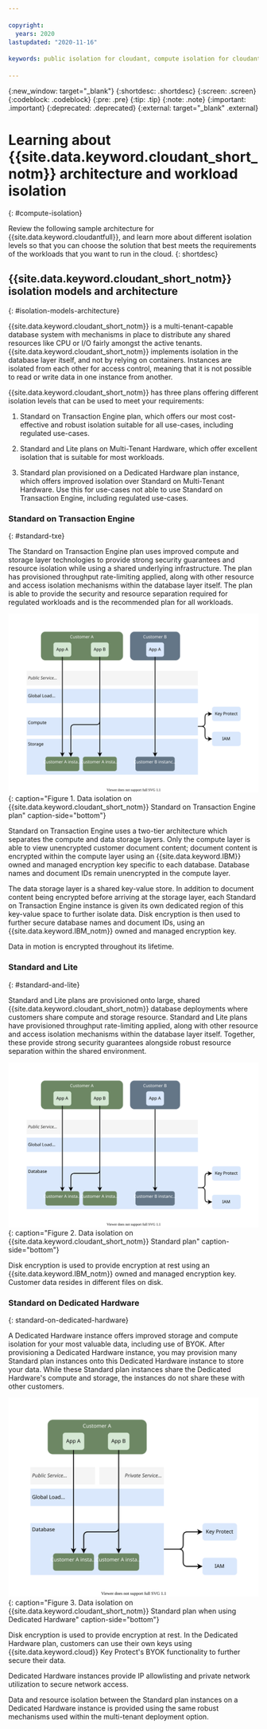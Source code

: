 ```yaml
---

copyright:
  years: 2020
lastupdated: "2020-11-16"

keywords: public isolation for cloudant, compute isolation for cloudant, cloudant architecture, workload isolation in cloudant

---
```


{:new_window: target="_blank"}
{:shortdesc: .shortdesc}
{:screen: .screen}
{:codeblock: .codeblock}
{:pre: .pre}
{:tip: .tip}
{:note: .note}
{:important: .important}
{:deprecated: .deprecated}
{:external: target="_blank" .external}

<!-- Acrolinx: 2020 -->

# Learning about {{site.data.keyword.cloudant_short_notm}} architecture and workload isolation
{: #compute-isolation}

Review the following sample architecture for {{site.data.keyword.cloudantfull}}, and learn more about different isolation levels so that you can choose the solution that best meets the requirements of the workloads that you want to run in the cloud. 
{: shortdesc}

## {{site.data.keyword.cloudant_short_notm}} isolation models and architecture
{: #isolation-models-architecture}

{{site.data.keyword.cloudant_short_notm}} is a multi-tenant-capable database system with mechanisms in place to distribute any shared resources like CPU or I/O fairly amongst the active tenants. {{site.data.keyword.cloudant_short_notm}} implements isolation in the database layer itself, and not by relying on containers. Instances are isolated from each other for access control, meaning that it is not possible to read or write data in one instance from another. 

{{site.data.keyword.cloudant_short_notm}} has three plans offering different isolation levels that can be used to meet your requirements: 

1.  Standard on Transaction Engine plan, which offers our most cost-effective and robust isolation suitable for all use-cases, including regulated use-cases.

2.  Standard and Lite plans on Multi-Tenant Hardware, which offer excellent isolation that is suitable for most workloads.

3.  Standard plan provisioned on a Dedicated Hardware plan instance, which offers improved isolation over Standard on Multi-Tenant Hardware. Use this for use-cases not able to use Standard on Transaction Engine, including regulated use-cases. 

### Standard on Transaction Engine
{: #standard-txe}

The Standard on Transaction Engine plan uses improved compute and storage layer technologies to provide strong security guarantees and resource isolation while using a shared underlying infrastructure. The plan has provisioned throughput rate-limiting applied, along with other resource and access isolation mechanisms within the database layer itself. The plan is able to provide the security and resource separation required for regulated workloads and is the recommended plan for all workloads. 

![Data isolation on {{site.data.keyword.cloudant_short_notm}} Standard on Transaction Engine plan](../images/Isolation-Standard-TXE.svg){: caption="Figure 1. Data isolation on {{site.data.keyword.cloudant_short_notm}} Standard on Transaction Engine plan" caption-side="bottom"} 

Standard on Transaction Engine uses a two-tier architecture which separates the compute and data storage layers. Only the compute layer is able to view unencrypted customer document content; document content is encrypted within the compute layer using an {{site.data.keyword.IBM}} owned and managed encryption key specific to each database. Database names and document IDs remain unencrypted in the compute layer. 

The data storage layer is a shared key-value store. In addition to document content being encrypted before arriving at the storage layer, each Standard on Transaction Engine instance is given its own dedicated region of this key-value space to further isolate data. Disk encryption is then used to further secure database names and document IDs, using an {{site.data.keyword.IBM_notm}} owned and managed encryption key. 

Data in motion is encrypted throughout its lifetime. 

### Standard and Lite
{: #standard-and-lite}

Standard and Lite plans are provisioned onto large, shared {{site.data.keyword.cloudant_short_notm}} database deployments where customers share compute and storage resource. Standard and Lite plans have provisioned throughput rate-limiting applied, along with other resource and access isolation mechanisms within the database layer itself. Together, these provide strong security guarantees alongside robust resource separation within the shared environment. 

![Data isolation on {{site.data.keyword.cloudant_short_notm}} Standard plan](../images/Isolation-Standard.svg){: caption="Figure 2. Data isolation on {{site.data.keyword.cloudant_short_notm}} Standard plan" caption-side="bottom"} 

Disk encryption is used to provide encryption at rest using an {{site.data.keyword.IBM_notm}} owned and managed encryption key. Customer data resides in different files on disk. 

### Standard on Dedicated Hardware
{: standard-on-dedicated-hardware}

A Dedicated Hardware instance offers improved storage and compute isolation for your most valuable data, including use of BYOK. After provisioning a Dedicated Hardware instance, you may provision many Standard plan instances onto this Dedicated Hardware instance to store your data. While these Standard plan instances share the Dedicated Hardware's compute and storage, the instances do not share these with other customers. 

![Data isolation on {{site.data.keyword.cloudant_short_notm}} Standard plan when using Dedicated Hardware](../images/Isolation-Dedicated-Hardware.svg){: caption="Figure 3. Data isolation on {{site.data.keyword.cloudant_short_notm}} Standard plan when using Dedicated Hardware" caption-side="bottom"} 

Disk encryption is used to provide encryption at rest. In the Dedicated Hardware plan, customers can use their own keys using {{site.data.keyword.cloud}} Key Protect's BYOK functionality to further secure their data. 

Dedicated Hardware instances provide IP allowlisting and private network utilization to secure network access. 

Data and resource isolation between the Standard plan instances on a Dedicated Hardware instance is provided using the same robust mechanisms used within the multi-tenant deployment option. 
